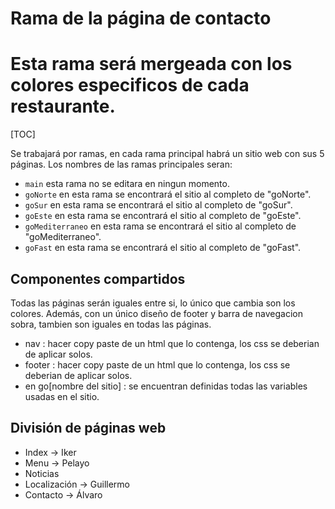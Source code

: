 # Rama de la página de contacto

Esta rama será mergeada con los colores especificos de cada restaurante.
=======
[TOC]

Se trabajará por ramas, en cada rama principal habrá un sitio web con sus 5 páginas. Los nombres de las ramas principales seran:
- ``main`` esta rama no se editara en ningun momento.
- ``goNorte`` en esta rama se encontrará el sitio al completo de "goNorte".
- ``goSur`` en esta rama se encontrará el sitio al completo de "goSur".
- ``goEste`` en esta rama se encontrará el sitio al completo de "goEste".
- ``goMediterraneo`` en esta rama se encontrará el sitio al completo de "goMediterraneo".
- ``goFast`` en esta rama se encontrará el sitio al completo de "goFast".

## Componentes compartidos

Todas las páginas serán iguales entre si, lo único que cambia son los colores. Además, con un único diseño de footer y barra de navegacion sobra, tambien son iguales en todas las páginas.
 - nav : hacer copy paste de un html que lo contenga, los css se deberian de aplicar solos.
 - footer : hacer copy paste de un html que lo contenga, los css se deberian de aplicar solos.
 - en go[nombre del sitio] : se encuentran definidas todas las variables usadas en el sitio.
 
## División de páginas web

- Index -> Iker
- Menu -> Pelayo
- Noticias
- Localización -> Guillermo
- Contacto -> Álvaro
